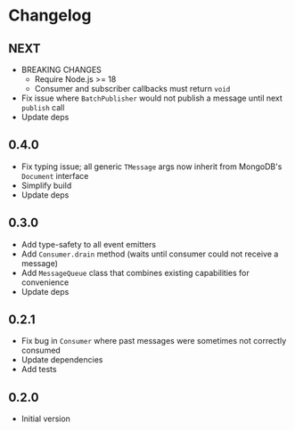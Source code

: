 # Changelog

## NEXT

- BREAKING CHANGES
  - Require Node.js >= 18
  - Consumer and subscriber callbacks must return `void`
- Fix issue where `BatchPublisher` would not publish a message until next `publish` call
- Update deps

## 0.4.0

- Fix typing issue; all generic `TMessage` args now inherit from MongoDB's `Document` interface
- Simplify build
- Update deps

## 0.3.0

- Add type-safety to all event emitters
- Add `Consumer.drain` method (waits until consumer could not receive a message)
- Add `MessageQueue` class that combines existing capabilities for convenience
- Update deps

## 0.2.1

- Fix bug in `Consumer` where past messages were sometimes not correctly consumed
- Update dependencies
- Add tests

## 0.2.0

- Initial version
